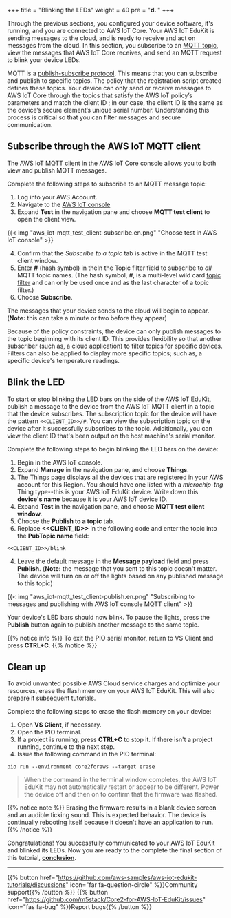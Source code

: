 +++
title = "Blinking the LEDs"
weight = 40
pre = "<b>d. </b>"
+++

Through the previous sections, you configured your device software, it's running, and you are connected to AWS IoT Core. Your AWS IoT EduKit is sending messages to the cloud, and is ready to receive and act on messages from the cloud. In this section, you subscribe to an [MQTT topic](https://docs.aws.amazon.com/iot/latest/developerguide/topics.html), view the messages that AWS IoT Core receives, and send an MQTT request to blink your device LEDs. 

MQTT is a [publish-subscribe protocol](https://mqtt.org/). This means that you can subscribe and publish to specific topics. The policy that the registration script created defines these topics. Your device can only send or receive messages to AWS IoT Core through the topics that satisfy the AWS IoT policy’s parameters and match the client ID ; in our case, the client ID is the same as the device’s secure element’s unique serial number. Understanding this process is critical so that you can filter messages and secure communication. 

## Subscribe through the AWS IoT MQTT client
The AWS IoT MQTT client in the AWS IoT Core console allows you to both view and publish MQTT messages. 

Complete the following steps to subscribe to an MQTT message topic:
1. Log into your AWS Account. 
1. Navigate to the [AWS IoT console](https://us-west-2.console.aws.amazon.com/iot/home?region=us-west-2#/) 
1. Expand **Test** in the navigation pane and choose **MQTT test client** to open the client view.

{{< img "aws_iot-mqtt_test_client-subscribe.en.png" "Choose test in AWS IoT console" >}}

4. Confirm that the *Subscribe to a topic* tab is active in the MQTT test client window.
1. Enter **#** (hash symbol) in theIn the Topic filter field to subscribe to *all* MQTT topic names. (The hash symbol, *#*, is a multi-level wild card [topic filter](https://docs.aws.amazon.com/iot/latest/developerguide/topics.html#topicfilters) and can only be used once and as the last character of a topic filter.)
1. Choose **Subscribe**. 

The messages that your device sends to the cloud will begin to appear. (**Note:** this can take a minute or two before they appear) 

Because of the policy constraints, the device can only publish messages to the topic beginning with its client ID. This provides flexibility so that another subscriber (such as, a cloud application) to filter topics for specific devices. Filters can also be applied to display more specific topics; such as, a specific device's temperature readings. 

## Blink the LED
To start or stop blinking the LED bars on the side of the AWS IoT EduKit, publish a message to the device from the AWS IoT MQTT client in a topic that the device subscribes. The subscription topic for the device will have the pattern `<<CLIENT_ID>>/#`. You can view the subscription topic on the device after it successfully subscribes to the topic. Additionally, you can view the client ID that's been output on the host machine's serial monitor.

Complete the following steps to begin blinking the LED bars on the device:
1. Begin in the AWS IoT console.
1. Expand **Manage** in the navigation pane, and choose **Things**.
1. The Things page displays all the devices that are registered in your AWS account for this Region. You should have one listed with a *microchip-tng* Thing type--this is your AWS IoT EduKit device. Write down this **device's name** because it is your AWS IoT device ID. 
1. Expand **Test** in the navigation pane, and choose **MQTT test client window**. 
1. Choose the **Publish to a topic** tab.
1. Replace **<<CLIENT_ID>>** in the following code and enter the topic into the **PubTopic name** field:
```
<<CLIENT_ID>>/blink
```
4. Leave the default message in the **Message payload** field and press **Publish**. (**Note:** the message that you sent to this topic doesn't matter. The device will turn on or off the lights based on any published message to this topic)

{{< img "aws_iot-mqtt_test_client-publish.en.png" "Subscribing to messages and publishing with AWS IoT console MQTT client" >}}


Your device's LED bars should now blink. To pause the lights, press the **Publish** button again to publish another message to the same topic.

{{% notice info %}}
To exit the PIO serial monitor, return to VS Client and press **CTRL+C**.
{{% /notice %}}

## Clean up
To avoid unwanted possible AWS Cloud service charges and optimize your resources, erase the flash memory on your AWS IoT EduKit. This will also prepare it subsequent tutorials. 

Complete the following steps to erase the flash memory on your device: 
1. Open **VS Client**, if necessary. 
1. Open the PIO terminal.
1. If a project is running, press **CTRL+C** to stop it. If there isn't a project running, continue to the next step.
1. Issue the following command in the PIO terminal: 

```
pio run --environment core2foraws --target erase
```
>  When the command in the  terminal window completes, the AWS IoT EduKit may not automatically restart or appear to be different. Power the device off and then on to confirm that the firmware was flashed.

{{% notice note %}}
Erasing the firmware results in a blank device screen and an audible ticking sound. This is expected behavior. The device is continually rebooting itself because it doesn't have an application to run.
{{% /notice %}}



Congratulations! You successfully communicated to your AWS IoT EduKit and blinked its LEDs.  Now you are ready to the complete the final section of this tutorial, [**conclusion**](conclusion.html).

---
{{% button href="https://github.com/aws-samples/aws-iot-edukit-tutorials/discussions" icon="far fa-question-circle" %}}Community support{{% /button %}} {{% button href="https://github.com/m5stack/Core2-for-AWS-IoT-EduKit/issues" icon="fas fa-bug" %}}Report bugs{{% /button %}}